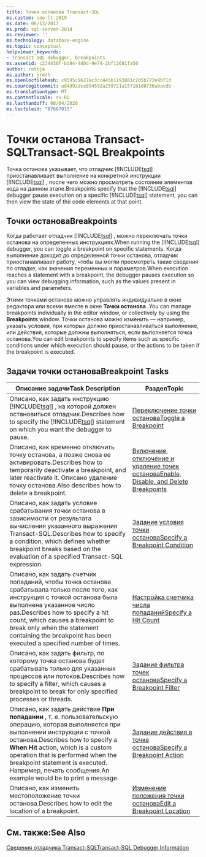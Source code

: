 ```yaml
---
title: Точки останова Transact-SQL
ms.custom: seo-lt-2019
ms.date: 06/13/2017
ms.prod: sql-server-2014
ms.reviewer: ''
ms.technology: database-engine
ms.topic: conceptual
helpviewer_keywords:
- Transact-SQL debugger, breakpoints
ms.assetid: c234430f-bd94-4d0d-9e74-2bf11681fa50
author: rothja
ms.author: jroth
ms.openlocfilehash: c9595c9627ac3cc445b1193881c2d5b772e9b71d
ms.sourcegitcommit: ad4d92dce894592a259721a1571b1d8736abacdb
ms.translationtype: MT
ms.contentlocale: ru-RU
ms.lasthandoff: 08/04/2020
ms.locfileid: "87667015"
---
```

# <a name="transact-sql-breakpoints"></a><span data-ttu-id="c98fd-102">Точки останова Transact-SQL</span><span class="sxs-lookup"><span data-stu-id="c98fd-102">Transact-SQL Breakpoints</span></span>
  <span data-ttu-id="c98fd-103">Точка останова указывает, что отладчик [!INCLUDE[tsql](../../includes/tsql-md.md)] приостанавливает выполнение на конкретной инструкции [!INCLUDE[tsql](../../includes/tsql-md.md)] , после чего можно просмотреть состояние элементов кода на данном этапе.</span><span class="sxs-lookup"><span data-stu-id="c98fd-103">Breakpoints specify that the [!INCLUDE[tsql](../../includes/tsql-md.md)] debugger pause execution on a specific [!INCLUDE[tsql](../../includes/tsql-md.md)] statement, you can then view the state of the code elements at that point.</span></span>  
  
## <a name="breakpoints"></a><span data-ttu-id="c98fd-104">Точки останова</span><span class="sxs-lookup"><span data-stu-id="c98fd-104">Breakpoints</span></span>  
 <span data-ttu-id="c98fd-105">Когда работает отладчик [!INCLUDE[tsql](../../includes/tsql-md.md)] , можно переключать точки останова на определенных инструкциях.</span><span class="sxs-lookup"><span data-stu-id="c98fd-105">When running the [!INCLUDE[tsql](../../includes/tsql-md.md)] debugger, you can toggle a breakpoint on specific statements.</span></span> <span data-ttu-id="c98fd-106">Когда выполнение доходит до определенной точки останова, отладчик приостанавливает работу, чтобы вы могли просмотреть такие сведения по отладке, как значения переменных и параметров.</span><span class="sxs-lookup"><span data-stu-id="c98fd-106">When execution reaches a statement with a breakpoint, the debugger pauses execution so you can view debugging information, such as the values present in variables and parameters.</span></span>  
  
 <span data-ttu-id="c98fd-107">Этими точками останова можно управлять индивидуально в окне редактора или всеми вместе в окне **Точки останова** .</span><span class="sxs-lookup"><span data-stu-id="c98fd-107">You can manage breakpoints individually in the editor window, or collectively by using the **Breakpoints** window.</span></span> <span data-ttu-id="c98fd-108">Точки останова можно изменить — например, указать условия, при которых должно приостанавливаться выполнение, или действия, которые должны выполняться, если выполняется точка останова.</span><span class="sxs-lookup"><span data-stu-id="c98fd-108">You can edit breakpoints to specify items such as specific conditions under which execution should pause, or the actions to be taken if the breakpoint is executed.</span></span>  
  
## <a name="breakpoint-tasks"></a><span data-ttu-id="c98fd-109">Задачи точки останова</span><span class="sxs-lookup"><span data-stu-id="c98fd-109">Breakpoint Tasks</span></span>  
  
|<span data-ttu-id="c98fd-110">Описание задачи</span><span class="sxs-lookup"><span data-stu-id="c98fd-110">Task Description</span></span>|<span data-ttu-id="c98fd-111">Раздел</span><span class="sxs-lookup"><span data-stu-id="c98fd-111">Topic</span></span>|  
|----------------------|-----------|  
|<span data-ttu-id="c98fd-112">Описано, как задать инструкцию [!INCLUDE[tsql](../../includes/tsql-md.md)] , на которой должен остановиться отладчик.</span><span class="sxs-lookup"><span data-stu-id="c98fd-112">Describes how to specify the [!INCLUDE[tsql](../../includes/tsql-md.md)] statement on which you want the debugger to pause.</span></span>|[<span data-ttu-id="c98fd-113">Переключение точки останова</span><span class="sxs-lookup"><span data-stu-id="c98fd-113">Toggle a Breakpoint</span></span>](../spatial/point.md)|  
|<span data-ttu-id="c98fd-114">Описано, как временно отключить точку останова, а позже снова ее активировать.</span><span class="sxs-lookup"><span data-stu-id="c98fd-114">Describes how to temporarily deactivate a breakpoint, and later reactivate it.</span></span> <span data-ttu-id="c98fd-115">Описано удаление точку останова.</span><span class="sxs-lookup"><span data-stu-id="c98fd-115">Also describes how to delete a breakpoint.</span></span>|[<span data-ttu-id="c98fd-116">Включение, отключение и удаление точек останова</span><span class="sxs-lookup"><span data-stu-id="c98fd-116">Enable, Disable, and Delete Breakpoints</span></span>](enable-disable-and-delete-breakpoints.md)|  
|<span data-ttu-id="c98fd-117">Описано, как задать условие срабатывания точки останова в зависимости от результата вычисления указанного выражения Transact-SQL.</span><span class="sxs-lookup"><span data-stu-id="c98fd-117">Describes how to specify a condition, which defines whether breakpoint breaks based on the evaluation of a specified Transact-SQL expression.</span></span>|[<span data-ttu-id="c98fd-118">Задание условия точки останова</span><span class="sxs-lookup"><span data-stu-id="c98fd-118">Specify a Breakpoint Condition</span></span>](specify-a-breakpoint-condition.md)|  
|<span data-ttu-id="c98fd-119">Описано, как задать счетчик попаданий, чтобы точка останова срабатывала только после того, как инструкция с точкой останова была выполнена указанное число раз.</span><span class="sxs-lookup"><span data-stu-id="c98fd-119">Describes how to specify a hit count, which causes a breakpoint to break only when the statement containing the breakpoint has been executed a specified number of times.</span></span>|[<span data-ttu-id="c98fd-120">Настройка счетчика числа попаданий</span><span class="sxs-lookup"><span data-stu-id="c98fd-120">Specify a Hit Count</span></span>](specify-a-hit-count.md)|  
|<span data-ttu-id="c98fd-121">Описано, как задать фильтр, по которому точка останова будет срабатывать только для указанных процессов или потоков.</span><span class="sxs-lookup"><span data-stu-id="c98fd-121">Describes how to specify a filter, which causes a breakpoint to break for only specified processes or threads.</span></span>|[<span data-ttu-id="c98fd-122">Задание фильтра точек останова</span><span class="sxs-lookup"><span data-stu-id="c98fd-122">Specify a Breakpoint Filter</span></span>](specify-a-breakpoint-filter.md)|  
|<span data-ttu-id="c98fd-123">Описано, как задать действие **При попадании** , т. е. пользовательскую операцию, которая выполняется при выполнении инструкции с точкой останова.</span><span class="sxs-lookup"><span data-stu-id="c98fd-123">Describes how to specify a **When Hit** action, which is a custom operation that is performed when the breakpoint statement is executed.</span></span> <span data-ttu-id="c98fd-124">Например, печать сообщения.</span><span class="sxs-lookup"><span data-stu-id="c98fd-124">An example would be to print a message.</span></span>|[<span data-ttu-id="c98fd-125">Задание действия в точке останова</span><span class="sxs-lookup"><span data-stu-id="c98fd-125">Specify a Breakpoint Action</span></span>](specify-a-breakpoint-action.md)|  
|<span data-ttu-id="c98fd-126">Описано, как изменить местоположение точки останова.</span><span class="sxs-lookup"><span data-stu-id="c98fd-126">Describes how to edit the location of a breakpoint.</span></span>|[<span data-ttu-id="c98fd-127">Изменение положения точки останова</span><span class="sxs-lookup"><span data-stu-id="c98fd-127">Edit a Breakpoint Location</span></span>](edit-a-breakpoint-location.md)|  
  
## <a name="see-also"></a><span data-ttu-id="c98fd-128">См. также:</span><span class="sxs-lookup"><span data-stu-id="c98fd-128">See Also</span></span>  
 [<span data-ttu-id="c98fd-129">Сведения отладчика Transact-SQL</span><span class="sxs-lookup"><span data-stu-id="c98fd-129">Transact-SQL Debugger Information</span></span>](transact-sql-debugger-information.md)  
  
  
